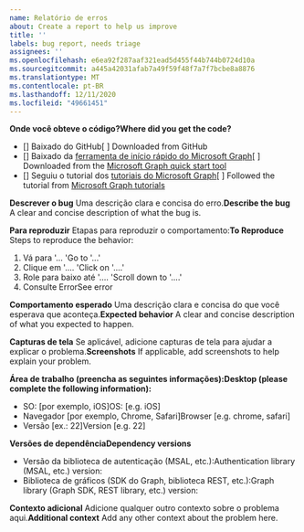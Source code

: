 ```yaml
---
name: Relatório de erros
about: Create a report to help us improve
title: ''
labels: bug report, needs triage
assignees: ''
ms.openlocfilehash: e6ea92f287aaf321ead5d455f44b744b0724d10a
ms.sourcegitcommit: a445a42031afab7a49f59f48f7a7f7bcbe8a8876
ms.translationtype: MT
ms.contentlocale: pt-BR
ms.lasthandoff: 12/11/2020
ms.locfileid: "49661451"
---
```

<span data-ttu-id="d273c-102">**Onde você obteve o código?**</span><span class="sxs-lookup"><span data-stu-id="d273c-102">**Where did you get the code?**</span></span>
- <span data-ttu-id="d273c-103">[] Baixado do GitHub</span><span class="sxs-lookup"><span data-stu-id="d273c-103">[ ] Downloaded from GitHub</span></span>
- <span data-ttu-id="d273c-104">[] Baixado da [ferramenta de início rápido do Microsoft Graph](https://developer.microsoft.com/graph/quick-start)</span><span class="sxs-lookup"><span data-stu-id="d273c-104">[ ] Downloaded from the [Microsoft Graph quick start tool](https://developer.microsoft.com/graph/quick-start)</span></span>
- <span data-ttu-id="d273c-105">[] Seguiu o tutorial dos [tutoriais do Microsoft Graph](https://docs.microsoft.com/graph/tutorials)</span><span class="sxs-lookup"><span data-stu-id="d273c-105">[ ] Followed the tutorial from [Microsoft Graph tutorials](https://docs.microsoft.com/graph/tutorials)</span></span>

<span data-ttu-id="d273c-106">**Descrever o bug** Uma descrição clara e concisa do erro.</span><span class="sxs-lookup"><span data-stu-id="d273c-106">**Describe the bug** A clear and concise description of what the bug is.</span></span>

<span data-ttu-id="d273c-107">**Para reproduzir** Etapas para reproduzir o comportamento:</span><span class="sxs-lookup"><span data-stu-id="d273c-107">**To Reproduce** Steps to reproduce the behavior:</span></span>
1. <span data-ttu-id="d273c-108">Vá para '... '</span><span class="sxs-lookup"><span data-stu-id="d273c-108">Go to '...'</span></span>
2. <span data-ttu-id="d273c-109">Clique em '.... '</span><span class="sxs-lookup"><span data-stu-id="d273c-109">Click on '....'</span></span>
3. <span data-ttu-id="d273c-110">Role para baixo até '.... '</span><span class="sxs-lookup"><span data-stu-id="d273c-110">Scroll down to '....'</span></span>
4. <span data-ttu-id="d273c-111">Consulte Error</span><span class="sxs-lookup"><span data-stu-id="d273c-111">See error</span></span>

<span data-ttu-id="d273c-112">**Comportamento esperado** Uma descrição clara e concisa do que você esperava que aconteça.</span><span class="sxs-lookup"><span data-stu-id="d273c-112">**Expected behavior** A clear and concise description of what you expected to happen.</span></span>

<span data-ttu-id="d273c-113">**Capturas de tela** Se aplicável, adicione capturas de tela para ajudar a explicar o problema.</span><span class="sxs-lookup"><span data-stu-id="d273c-113">**Screenshots** If applicable, add screenshots to help explain your problem.</span></span>

<span data-ttu-id="d273c-114">**Área de trabalho (preencha as seguintes informações):**</span><span class="sxs-lookup"><span data-stu-id="d273c-114">**Desktop (please complete the following information):**</span></span>
 - <span data-ttu-id="d273c-115">SO: [por exemplo, iOS]</span><span class="sxs-lookup"><span data-stu-id="d273c-115">OS: [e.g. iOS]</span></span>
 - <span data-ttu-id="d273c-116">Navegador [por exemplo, Chrome, Safari]</span><span class="sxs-lookup"><span data-stu-id="d273c-116">Browser [e.g. chrome, safari]</span></span>
 - <span data-ttu-id="d273c-117">Versão [ex.: 22]</span><span class="sxs-lookup"><span data-stu-id="d273c-117">Version [e.g. 22]</span></span>

<span data-ttu-id="d273c-118">**Versões de dependência**</span><span class="sxs-lookup"><span data-stu-id="d273c-118">**Dependency versions**</span></span>
 - <span data-ttu-id="d273c-119">Versão da biblioteca de autenticação (MSAL, etc.):</span><span class="sxs-lookup"><span data-stu-id="d273c-119">Authentication library (MSAL, etc.) version:</span></span>
 - <span data-ttu-id="d273c-120">Biblioteca de gráficos (SDK do Graph, biblioteca REST, etc.):</span><span class="sxs-lookup"><span data-stu-id="d273c-120">Graph library (Graph SDK, REST library, etc.) version:</span></span>  

<span data-ttu-id="d273c-121">**Contexto adicional** Adicione qualquer outro contexto sobre o problema aqui.</span><span class="sxs-lookup"><span data-stu-id="d273c-121">**Additional context** Add any other context about the problem here.</span></span>
